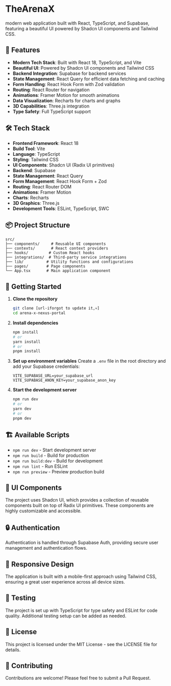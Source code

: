 # TheArenaX

modern web application built with React, TypeScript, and Supabase, featuring a beautiful UI powered by Shadcn UI components and Tailwind CSS.

## 🚀 Features

- **Modern Tech Stack**: Built with React 18, TypeScript, and Vite
- **Beautiful UI**: Powered by Shadcn UI components and Tailwind CSS
- **Backend Integration**: Supabase for backend services
- **State Management**: React Query for efficient data fetching and caching
- **Form Handling**: React Hook Form with Zod validation
- **Routing**: React Router for navigation
- **Animations**: Framer Motion for smooth animations
- **Data Visualization**: Recharts for charts and graphs
- **3D Capabilities**: Three.js integration
- **Type Safety**: Full TypeScript support

## 🛠️ Tech Stack

- **Frontend Framework**: React 18
- **Build Tool**: Vite
- **Language**: TypeScript
- **Styling**: Tailwind CSS
- **UI Components**: Shadcn UI (Radix UI primitives)
- **Backend**: Supabase
- **State Management**: React Query
- **Form Management**: React Hook Form + Zod
- **Routing**: React Router DOM
- **Animations**: Framer Motion
- **Charts**: Recharts
- **3D Graphics**: Three.js
- **Development Tools**: ESLint, TypeScript, SWC

## 📦 Project Structure

```
src/
├── components/     # Reusable UI components
├── contexts/       # React context providers
├── hooks/         # Custom React hooks
├── integrations/  # Third-party service integrations
├── lib/          # Utility functions and configurations
├── pages/        # Page components
└── App.tsx       # Main application component
```

## 🚀 Getting Started

1. **Clone the repository**
   ```bash
   git clone [url-iforgot to update it,💀]
   cd arena-x-nexus-portal
   ```

2. **Install dependencies**
   ```bash
   npm install
   # or
   yarn install
   # or
   pnpm install
   ```

3. **Set up environment variables**
   Create a `.env` file in the root directory and add your Supabase credentials:
   ```
   VITE_SUPABASE_URL=your_supabase_url
   VITE_SUPABASE_ANON_KEY=your_supabase_anon_key
   ```

4. **Start the development server**
   ```bash
   npm run dev
   # or
   yarn dev
   # or
   pnpm dev
   ```

## 🏗️ Available Scripts

- `npm run dev` - Start development server
- `npm run build` - Build for production
- `npm run build:dev` - Build for development
- `npm run lint` - Run ESLint
- `npm run preview` - Preview production build

## 🎨 UI Components

The project uses Shadcn UI, which provides a collection of reusable components built on top of Radix UI primitives. These components are highly customizable and accessible.

## 🔒 Authentication

Authentication is handled through Supabase Auth, providing secure user management and authentication flows.

## 📱 Responsive Design

The application is built with a mobile-first approach using Tailwind CSS, ensuring a great user experience across all device sizes.

## 🧪 Testing

The project is set up with TypeScript for type safety and ESLint for code quality. Additional testing setup can be added as needed.

## 📄 License

This project is licensed under the MIT License - see the LICENSE file for details.

## 🤝 Contributing

Contributions are welcome! Please feel free to submit a Pull Request.